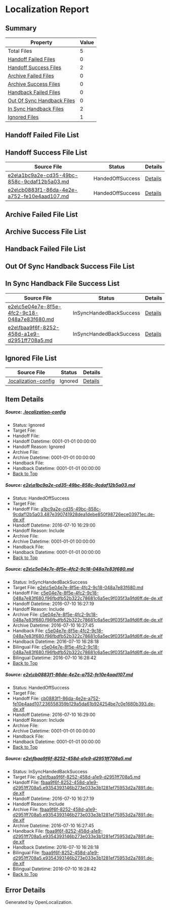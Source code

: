 # <a name='report-top'></a> Localization Report

## Summary
 Property | Value 
 -------- | ----- 
 Total Files | 5
[ Handoff Failed Files ](#handoff-failed-list)| 0
[ Handoff Success Files ](#handoff-success-list)| 2
[ Archive Failed Files ](#archive-failed-list)| 0
[ Archive Success Files ](#archive-success-list)| 0
[ Handback Failed Files ](#handback-failed-list)| 0
[ Out Of Sync Handback Files ](#outofsync-handback-success-list)| 0
[ In Sync Handback Files ](#insync-handback-success-list)| 2
[ Ignored Files ](#ignored-list)| 1

## <a name='handoff-failed-list'></a> Handoff Failed File List

## <a name='handoff-success-list'></a> Handoff Success File List
 Source File | Status | Details 
 ----------- | ------ | ------- 
 [e2e\a1bc9a2e-cd35-49bc-858c-9cdaf12b5a03.md](https://github.com/OpenLocalizationTestOrg/oltest/blob/27551814533ea0170afc2c6ccc1b7956b19910ab/e2e/a1bc9a2e-cd35-49bc-858c-9cdaf12b5a03.md) | HandedOffSuccess | [Details](#79b1c276ad05b90311e9ff61d6ebaba4c893cf181)
 [e2e\cb0883f1-86da-4e2e-a752-fe10e4aad107.md](https://github.com/OpenLocalizationTestOrg/oltest/blob/27551814533ea0170afc2c6ccc1b7956b19910ab/e2e/cb0883f1-86da-4e2e-a752-fe10e4aad107.md) | HandedOffSuccess | [Details](#77b9df4c575f2cd3fe10e8f7fa0ef41de6503c783)

## <a name='archive-failed-list'></a> Archive Failed File List

## <a name='archive-success-list'></a> Archive Success File List

## <a name='handback-failed-list'></a> Handback Failed File List

## <a name='outofsync-handback-success-list'></a> Out Of Sync Handback Success File List

## <a name='insync-handback-success-list'></a> In Sync Handback File Success List
 Source File | Status | Details 
 ----------- | ------ | ------- 
 [e2e\c5e04e7e-8f5e-4fc2-9c18-048a7e83f680.md](https://github.com/OpenLocalizationTestOrg/oltest/blob/2a7577c97454952a72faeaf5d5fbd63c1110e313/e2e/c5e04e7e-8f5e-4fc2-9c18-048a7e83f680.md) | InSyncHandedBackSuccess | [Details](#f56a8968e8627432f207bd145d3ee90eaf7954862)
 [e2e\fbaa9f6f-8252-458d-a1e9-d2951ff708a5.md](https://github.com/OpenLocalizationTestOrg/oltest/blob/2a7577c97454952a72faeaf5d5fbd63c1110e313/e2e/fbaa9f6f-8252-458d-a1e9-d2951ff708a5.md) | InSyncHandedBackSuccess | [Details](#b0898d097d250a3235e3421c74f72cc1cc872cec4)

## <a name='ignored-list'></a> Ignored File List
 Source File | Status | Details 
 ----------- | ------ | ------- 
 [.localization-config](https://github.com/OpenLocalizationTestOrg/oltest/blob/27551814533ea0170afc2c6ccc1b7956b19910ab/.localization-config) | Ignored | [Details](#3d4f252ac210baf56311d7e97dcc2db10974dbd20)

## Item Details
##### <a name='3d4f252ac210baf56311d7e97dcc2db10974dbd20'></a> Source: [.localization-config](https://github.com/OpenLocalizationTestOrg/oltest/blob/27551814533ea0170afc2c6ccc1b7956b19910ab/.localization-config)
* Status: Ignored
* Target File: 
* Handoff File: 
* Handoff Datetime: 0001-01-01 00:00:00
* Handoff Reason: Ignored
* Archive File: 
* Archive Datetime: 0001-01-01 00:00:00
* Handback File: 
* Handback Datetime: 0001-01-01 00:00:00
* [Back to Top](#report-top)

##### <a name='79b1c276ad05b90311e9ff61d6ebaba4c893cf181'></a> Source: [e2e\a1bc9a2e-cd35-49bc-858c-9cdaf12b5a03.md](https://github.com/OpenLocalizationTestOrg/oltest/blob/27551814533ea0170afc2c6ccc1b7956b19910ab/e2e/a1bc9a2e-cd35-49bc-858c-9cdaf12b5a03.md)
* Status: HandedOffSuccess
* Target File: 
* Handoff File: [a1bc9a2e-cd35-49bc-858c-9cdaf12b5a03.487e390741928dea1debe850f98726ece03971ec.de-de.xlf](https://github.com/OpenLocalizationTestOrg/olhandoff-e2e/blob/75b97dcc2919211bd6d70211f113d1d0b75d0f41/ol-handoff/OpenLocalizationTestOrg/oltest-dede-fly/ci/ht/a1bc9a2e-cd35-49bc-858c-9cdaf12b5a03.487e390741928dea1debe850f98726ece03971ec.de-de.xlf)
* Handoff Datetime: 2016-07-10 16:29:00
* Handoff Reason: Include
* Archive File: 
* Archive Datetime: 0001-01-01 00:00:00
* Handback File: 
* Handback Datetime: 0001-01-01 00:00:00
* [Back to Top](#report-top)

##### <a name='f56a8968e8627432f207bd145d3ee90eaf7954862'></a> Source: [e2e\c5e04e7e-8f5e-4fc2-9c18-048a7e83f680.md](https://github.com/OpenLocalizationTestOrg/oltest/blob/2a7577c97454952a72faeaf5d5fbd63c1110e313/e2e/c5e04e7e-8f5e-4fc2-9c18-048a7e83f680.md)
* Status: InSyncHandedBackSuccess
* Target File: [e2e\c5e04e7e-8f5e-4fc2-9c18-048a7e83f680.md](https://github.com/OpenLocalizationTestOrg/oltest-dede-fly/blob/4a4f8e76672d6856a4aaf7924d008fbb8cd47609/e2e/c5e04e7e-8f5e-4fc2-9c18-048a7e83f680.md)
* Handoff File: [c5e04e7e-8f5e-4fc2-9c18-048a7e83f680.f96fbdfb52b322c78681c6a5ec9f035f3a9fd6ff.de-de.xlf](https://github.com/OpenLocalizationTestOrg/olhandoff-e2e/blob/fcf98014df16dbc6aa6dc43257722699ebd033c4/ol-handoff/OpenLocalizationTestOrg/oltest-dede-fly/ci/ht/c5e04e7e-8f5e-4fc2-9c18-048a7e83f680.f96fbdfb52b322c78681c6a5ec9f035f3a9fd6ff.de-de.xlf)
* Handoff Datetime: 2016-07-10 16:27:19
* Handoff Reason: Include
* Archive File: [c5e04e7e-8f5e-4fc2-9c18-048a7e83f680.f96fbdfb52b322c78681c6a5ec9f035f3a9fd6ff.de-de.xlf](https://github.com/OpenLocalizationTestOrg/olhandoff-e2e/blob/2699f3773d533302d4b96a5152e86027286b627c/ol-archive/OpenLocalizationTestOrg/oltest-dede-fly/ci/ht/c5e04e7e-8f5e-4fc2-9c18-048a7e83f680.f96fbdfb52b322c78681c6a5ec9f035f3a9fd6ff.de-de.xlf)
* Archive Datetime: 2016-07-10 16:27:45
* Handback File: [c5e04e7e-8f5e-4fc2-9c18-048a7e83f680.f96fbdfb52b322c78681c6a5ec9f035f3a9fd6ff.de-de.xlf](https://github.com/OpenLocalizationTestOrg/olhandback-e2e/blob/d197499eee4cfd9d3d0201fd7832c4ae15db4a2e/ol-handback/OpenLocalizationTestOrg/oltest-dede-fly/ci/ht/c5e04e7e-8f5e-4fc2-9c18-048a7e83f680.f96fbdfb52b322c78681c6a5ec9f035f3a9fd6ff.de-de.xlf)
* Handback Datetime: 2016-07-10 16:28:18
* Bilingual File: [c5e04e7e-8f5e-4fc2-9c18-048a7e83f680.f96fbdfb52b322c78681c6a5ec9f035f3a9fd6ff.de-de.xlf](https://github.com/OpenLocalizationTestOrg/olhandback-e2e/blob/d197499eee4cfd9d3d0201fd7832c4ae15db4a2e/ol-handback/OpenLocalizationTestOrg/oltest-dede-fly/ci/ht/c5e04e7e-8f5e-4fc2-9c18-048a7e83f680.f96fbdfb52b322c78681c6a5ec9f035f3a9fd6ff.de-de.xlf)
* Bilingual Datetime: 2016-07-10 16:28:42
* [Back to Top](#report-top)

##### <a name='77b9df4c575f2cd3fe10e8f7fa0ef41de6503c783'></a> Source: [e2e\cb0883f1-86da-4e2e-a752-fe10e4aad107.md](https://github.com/OpenLocalizationTestOrg/oltest/blob/27551814533ea0170afc2c6ccc1b7956b19910ab/e2e/cb0883f1-86da-4e2e-a752-fe10e4aad107.md)
* Status: HandedOffSuccess
* Target File: 
* Handoff File: [cb0883f1-86da-4e2e-a752-fe10e4aad107.236558359b129a5da61b924254be7c0e1680b393.de-de.xlf](https://github.com/OpenLocalizationTestOrg/olhandoff-e2e/blob/75b97dcc2919211bd6d70211f113d1d0b75d0f41/ol-handoff/OpenLocalizationTestOrg/oltest-dede-fly/ci/ht/cb0883f1-86da-4e2e-a752-fe10e4aad107.236558359b129a5da61b924254be7c0e1680b393.de-de.xlf)
* Handoff Datetime: 2016-07-10 16:29:00
* Handoff Reason: Include
* Archive File: 
* Archive Datetime: 0001-01-01 00:00:00
* Handback File: 
* Handback Datetime: 0001-01-01 00:00:00
* [Back to Top](#report-top)

##### <a name='b0898d097d250a3235e3421c74f72cc1cc872cec4'></a> Source: [e2e\fbaa9f6f-8252-458d-a1e9-d2951ff708a5.md](https://github.com/OpenLocalizationTestOrg/oltest/blob/2a7577c97454952a72faeaf5d5fbd63c1110e313/e2e/fbaa9f6f-8252-458d-a1e9-d2951ff708a5.md)
* Status: InSyncHandedBackSuccess
* Target File: [e2e\fbaa9f6f-8252-458d-a1e9-d2951ff708a5.md](https://github.com/OpenLocalizationTestOrg/oltest-dede-fly/blob/4a4f8e76672d6856a4aaf7924d008fbb8cd47609/e2e/fbaa9f6f-8252-458d-a1e9-d2951ff708a5.md)
* Handoff File: [fbaa9f6f-8252-458d-a1e9-d2951ff708a5.e9354393146b273e033e3b1281ef75953d2a7891.de-de.xlf](https://github.com/OpenLocalizationTestOrg/olhandoff-e2e/blob/fcf98014df16dbc6aa6dc43257722699ebd033c4/ol-handoff/OpenLocalizationTestOrg/oltest-dede-fly/ci/ht/fbaa9f6f-8252-458d-a1e9-d2951ff708a5.e9354393146b273e033e3b1281ef75953d2a7891.de-de.xlf)
* Handoff Datetime: 2016-07-10 16:27:19
* Handoff Reason: Include
* Archive File: [fbaa9f6f-8252-458d-a1e9-d2951ff708a5.e9354393146b273e033e3b1281ef75953d2a7891.de-de.xlf](https://github.com/OpenLocalizationTestOrg/olhandoff-e2e/blob/2699f3773d533302d4b96a5152e86027286b627c/ol-archive/OpenLocalizationTestOrg/oltest-dede-fly/ci/ht/fbaa9f6f-8252-458d-a1e9-d2951ff708a5.e9354393146b273e033e3b1281ef75953d2a7891.de-de.xlf)
* Archive Datetime: 2016-07-10 16:27:45
* Handback File: [fbaa9f6f-8252-458d-a1e9-d2951ff708a5.e9354393146b273e033e3b1281ef75953d2a7891.de-de.xlf](https://github.com/OpenLocalizationTestOrg/olhandback-e2e/blob/d197499eee4cfd9d3d0201fd7832c4ae15db4a2e/ol-handback/OpenLocalizationTestOrg/oltest-dede-fly/ci/ht/fbaa9f6f-8252-458d-a1e9-d2951ff708a5.e9354393146b273e033e3b1281ef75953d2a7891.de-de.xlf)
* Handback Datetime: 2016-07-10 16:28:18
* Bilingual File: [fbaa9f6f-8252-458d-a1e9-d2951ff708a5.e9354393146b273e033e3b1281ef75953d2a7891.de-de.xlf](https://github.com/OpenLocalizationTestOrg/olhandback-e2e/blob/d197499eee4cfd9d3d0201fd7832c4ae15db4a2e/ol-handback/OpenLocalizationTestOrg/oltest-dede-fly/ci/ht/fbaa9f6f-8252-458d-a1e9-d2951ff708a5.e9354393146b273e033e3b1281ef75953d2a7891.de-de.xlf)
* Bilingual Datetime: 2016-07-10 16:28:42
* [Back to Top](#report-top)


## Error Details

Generated by OpenLocalization.
